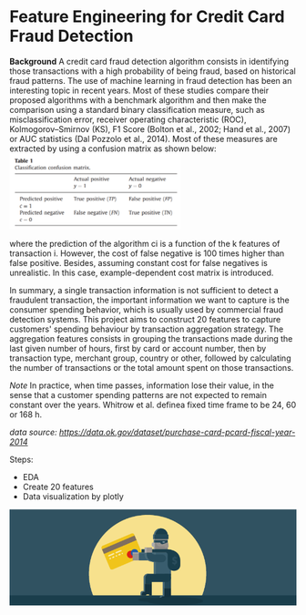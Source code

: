 # Feature Engineering for Credit Card Fraud Detection

**Background**
A credit card fraud detection algorithm consists in identifying those transactions with a high probability of being fraud, based on historical fraud patterns. The use of machine learning in fraud detection has been an interesting topic in recent years. Most of these studies compare their proposed algorithms with a benchmark algorithm and then make the comparison using a standard binary classification measure, such as misclassification error, receiver operating characteristic (ROC), Kolmogorov–Smirnov (KS), F1 Score (Bolton et al., 2002; Hand et al., 2007) or AUC statistics (Dal Pozzolo et al., 2014). Most of these measures are extracted by using a confusion matrix as shown below:
<img src="data visualization/confusion-matrix.png" alt="image" width="300"/>

where the prediction of the algorithm ci is a function of the k features of transaction i. However, the cost of false negative is 100 times higher than false positive. Besides, assuming constant cost for false negatives is unrealistic. In this case, example-dependent cost matrix is introduced. 

In summary, a single transaction information is not sufficient to detect a fraudulent transaction, the important information we want to capture is the consumer spending behavior, which is usually used by commercial fraud detection systems. This project aims to construct 20 features to capture customers' spending behaviour by transaction aggregation strategy. The aggregation features consists in grouping the transactions made during the last given number of hours, first by card or account number, then by transaction type, merchant group, country or other, followed by calculating the number of transactions or the total amount spent on those transactions. 

*Note*
In practice, when time passes, information lose their value, in the sense that a customer spending patterns are not expected to remain constant over the years. Whitrow et al. definea fixed time frame to be 24, 60 or 168 h. 

*data source: https://data.ok.gov/dataset/purchase-card-pcard-fiscal-year-2014*

Steps:
- EDA
- Create 20 features
- Data visualization by plotly


<img src="data visualization/fraud-alerts-lg.png" alt="image" width="700"/>
